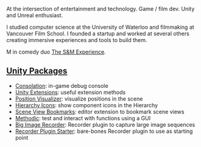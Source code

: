 At the intersection of entertainment and technology. Game / film dev. Unity and Unreal enthusiast.

I studied computer science at the University of Waterloo and filmmaking at Vancouver Film School. I founded a startup and worked at several others creating immersive experiences and tools to build them.

M in comedy duo [The S&M Experience](https://sm.experience.sexy/).

## [Unity Packages](https://github.com/stars/mminer/lists/unity-packages)

- [Consolation](https://github.com/mminer/consolation): in-game debug console
- [Unity Extensions](https://github.com/mminer/unity-extensions): useful extension methods
- [Position Visualizer](https://github.com/mminer/position-visualizer): visualize positions in the scene
- [Hierarchy Icons](https://github.com/mminer/hierarchy-icons): show component icons in the Hierarchy
- [Scene View Bookmarks](https://github.com/mminer/scene-view-bookmarks): editor extension to bookmark scene views
- [Methodic](https://github.com/mminer/methodic): test and interact with functions using a GUI
- [Big Image Recorder](https://github.com/mminer/big-image-recorder): Recorder plugin to capture large image sequences
- [Recorder Plugin Starter](https://github.com/mminer/recorder-plugin-starter): bare-bones Recorder plugin to use as starting point
